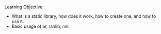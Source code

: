 Learning Objective:

- What is a static library, how does it work, how to create one, and how to use it.
- Basic usage of ar, ranlib, nm.